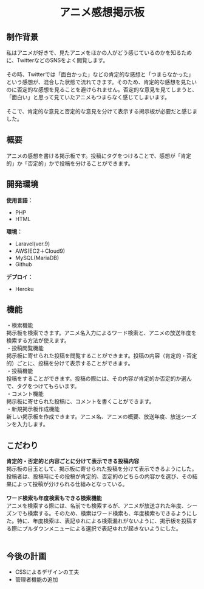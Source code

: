 <h1 align="center">アニメ感想掲示板</h1>

##  制作背景
私はアニメが好きで、見たアニメをほかの人がどう感じているのかを知るために、TwitterなどのSNSをよく閲覧します。<br><br>
その時、Twitterでは「面白かった」などの肯定的な感想と「つまらなかった」という感想が、混合した状態で流れてきます。そのため、肯定的な感想を見たいのに否定的な感想を見ることを避けられません。否定的な意見を見てしまうと、「面白い」と思って見ていたアニメもつまらなく感じてしまいます。<br><br>
そこで、肯定的な意見と否定的な意見を分けて表示する掲示板が必要だと感じました。

##  概要
アニメの感想を書ける掲示板です。投稿にタグをつけることで、感想が「肯定的」か「否定的」かで投稿を分けることができます。

##  開発環境
<b>使用言語：</b><br>
- PHP
- HTML

<b>環境：</b><br>
- Laravel(ver.9)
- AWS(EC2＋Cloud9)
- MySQL(MariaDB)
- Github

<b>デプロイ：</b><br>
- Heroku

##  機能
・検索機能<br>
掲示板を検索できます。アニメ名入力によるワード検索と、アニメの放送年度を検索する方法が使えます。<br>
・投稿閲覧機能<br>
掲示板に寄せられた投稿を閲覧することができます。投稿の内容（肯定的・否定的）ごとに、投稿を分けて表示することができます。<br>
・投稿機能<br>
投稿をすることができます。投稿の際には、その内容が肯定的か否定的か選んで、タグをつけてもらいます。<br>
・コメント機能<br>
掲示板に寄せられた投稿に、コメントを書くことができます。<br>
・新規掲示板作成機能<br>
新しい掲示板を作成できます。アニメ名、アニメの概要、放送年度、放送シーズンを入力します。<br>

##  こだわり
<b>肯定的・否定的と内容ごとに分けて表示できる投稿内容</b><br>
掲示板の目玉として、掲示板に寄せられた投稿を分けて表示できるようにした。投稿者は、投稿時にその投稿が肯定的、否定的のどちらの内容かを選び、その結果によって投稿が分けられる仕組みとなっている。
<br><br>
<b>ワード検索も年度検索もできる検索機能
</b><br>
アニメを検索する際には、名前でも検索するが、アニメが放送された年度、シーズンでも検索する。そのため、検索はワード検索も、年度検索もできるようにした。特に、年度検索は、表記ゆれによる検索漏れがないように、掲示板を投稿する際にプルダウンメニューによる選択で表記ゆれが起きないようにした。<br><br>

##  今後の計画
- CSSによるデザインの工夫
- 管理者機能の追加
